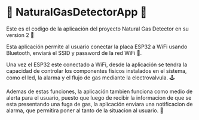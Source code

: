 # 📱 NaturalGasDetectorApp 📱
Este es el codigo de la aplicación del proyecto Natural Gas Detector en su version 2 🤖

Esta aplicación permite al usuario conectar la placa ESP32 a WiFi usando Bluetooth, enviará el SSID y password de la red WiFi 📶.

Una vez el ESP32 este conectado a WiFi, desde la aplicación se tendra la capacidad de controlar los componentes fisicos instalados
en el sistema, como el led, la alarma y el flujo de gas mediante la electrovalvula. 🕹️

Ademas de estas funciones, la aplicación tambien funciona como medio de alerta para el usuario, puesto que luego de recibir la informacion
de que se esta presentando una fuga de gas, la aplicación enviara una notificacion de alarma, que permitira poner al tanto de la situacion
al usuario. 🚨
